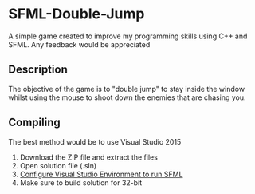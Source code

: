 # SFML-Double-Jump
A simple game created to improve my programming skills using C++ and SFML. Any feedback would be appreciated

## Description
The objective of the game is to "double jump" to stay inside the window whilst using the mouse to shoot down the enemies that are chasing you.

## Compiling
The best method would be to use Visual Studio 2015 

1. Download the ZIP file and extract the files
2. Open solution file (.sln)
3. [Configure Visual Studio Environment to run SFML](http://www.sfml-dev.org/tutorials/2.4/start-vc.php)
4. Make sure to build solution for 32-bit
